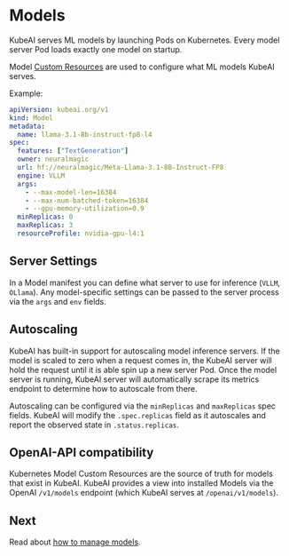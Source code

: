 # Models

KubeAI serves ML models by launching Pods on Kubernetes. Every model server Pod loads exactly one model on startup.

Model [Custom Resources](https://kubernetes.io/docs/concepts/extend-kubernetes/api-extension/custom-resources/) are used to configure what ML models KubeAI serves.

Example:

```yaml
apiVersion: kubeai.org/v1
kind: Model
metadata:
  name: llama-3.1-8b-instruct-fp8-l4
spec:
  features: ["TextGeneration"]
  owner: neuralmagic
  url: hf://neuralmagic/Meta-Llama-3.1-8B-Instruct-FP8
  engine: VLLM
  args:
    - --max-model-len=16384
    - --max-num-batched-token=16384
    - --gpu-memory-utilization=0.9
  minReplicas: 0
  maxReplicas: 3
  resourceProfile: nvidia-gpu-l4:1
```

## Server Settings

In a Model manifest you can define what server to use for inference (`VLLM`, `OLlama`). Any model-specific settings can be passed to the server process via the `args` and `env` fields.

## Autoscaling

KubeAI has built-in support for autoscaling model inference servers. If the model is scaled to zero when a request comes in, the KubeAI server will hold the request until it is able spin up a new server Pod. Once the model server is running, KubeAI server will automatically scrape its metrics endpoint to determine how to autoscale from there.

Autoscaling can be configured via the `minReplicas` and `maxReplicas` spec fields. KubeAI will modify the `.spec.replicas` field as it autoscales and report the observed state in `.status.replicas`.

## OpenAI-API compatibility

Kubernetes Model Custom Resources are the source of truth for models that exist in KubeAI. KubeAI provides a view into installed Models via the OpenAI `/v1/models` endpoint (which KubeAI serves at `/openai/v1/models`).

## Next

Read about [how to manage models](../guides/how-to-manage-models.md).